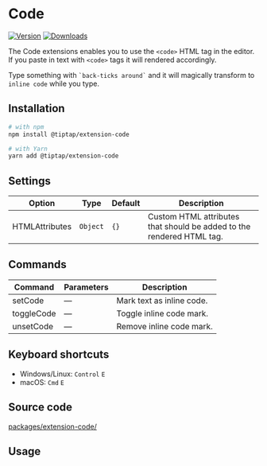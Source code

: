 # Code
[![Version](https://img.shields.io/npm/v/@tiptap/extension-code.svg?label=version)](https://www.npmjs.com/package/@tiptap/extension-code)
[![Downloads](https://img.shields.io/npm/dm/@tiptap/extension-code.svg)](https://npmcharts.com/compare/@tiptap/extension-code?minimal=true)

The Code extensions enables you to use the `<code>` HTML tag in the editor. If you paste in text with `<code>` tags it will rendered accordingly.

Type something with <code>\`back-ticks around\`</code> and it will magically transform to `inline code` while you type.

## Installation
```bash
# with npm
npm install @tiptap/extension-code

# with Yarn
yarn add @tiptap/extension-code
```

## Settings
| Option         | Type     | Default | Description                                                           |
| -------------- | -------- | ------- | --------------------------------------------------------------------- |
| HTMLAttributes | `Object` | `{}`    | Custom HTML attributes that should be added to the rendered HTML tag. |

## Commands
| Command    | Parameters | Description               |
| ---------- | ---------- | ------------------------- |
| setCode    | —          | Mark text as inline code. |
| toggleCode | —          | Toggle inline code mark.  |
| unsetCode  | —          | Remove inline code mark.  |

## Keyboard shortcuts
* Windows/Linux: `Control`&nbsp;`E`
* macOS: `Cmd`&nbsp;`E`

## Source code
[packages/extension-code/](https://github.com/ueberdosis/tiptap/blob/main/packages/extension-code/)

## Usage
<tiptap-demo name="Marks/Code"></tiptap-demo>
